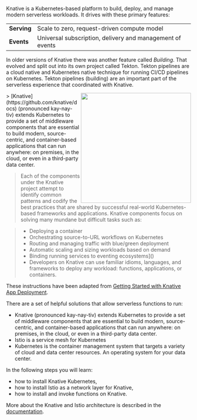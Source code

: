 Knative is a Kubernetes-based platform to build, deploy, and manage modern serverless workloads. It drives with these primary features:

|   |   |
|---|---|
| **Serving** | Scale to zero, request-driven compute model |
| **Events**  | Universal subscription, delivery and management of events |

In older versions of Knative there was another feature called _Building_. That evolved and split out into its own project called Tekton. Tekton pipelines are a cloud native and Kubernetes native technique for running CI/CD pipelines on Kubernetes. Tekton pipelines (building) are an important part of the serverless experience that coordinated with Knative.

<img align="right" src="./assets/knative.png" width="300">
> [Knative](https://github.com/knative/docs) (pronounced kay-nay-tiv) extends Kubernetes to provide a set of middleware components that are essential to build modern, source-centric, and container-based applications that can run anywhere: on premises, in the cloud, or even in a third-party data center.

> Each of the components under the Knative project attempt to identify common patterns and codify the best practices that are shared by successful real-world Kubernetes-based frameworks and applications. Knative components focus on solving many mundane but difficult tasks such as:

> - Deploying a container
> - Orchestrating source-to-URL workflows on Kubernetes
> - Routing and managing traffic with blue/green deployment
> - Automatic scaling and sizing workloads based on demand
> - Binding running services to eventing ecosystems]()
> - Developers on Knative can use familiar idioms, languages, and frameworks to deploy any workload: functions, applications, or containers.

These instructions have been adapted from [Getting Started with Knative App Deployment](https://github.com/knative/docs/blob/master/install/getting-started-knative-app.md).

There are a set of helpful solutions that allow serverless functions to run:

- Knative (pronounced kay-nay-tiv) extends Kubernetes to provide a set of middleware components that are essential to build modern, source-centric, and container-based applications that can run anywhere: on premises, in the cloud, or even in a third-party data center.
- Istio is a service mesh for Kubernetes
- Kubernetes is the container management system that targets a variety of cloud and data center resources. An operating system for your data center.

In the following steps you will learn:

- how to install Knative Kubernetes,
- how to install Istio as a network layer for Knative,
- how to install and invoke functions on Knative.

More about the Knative and Istio architecture is described in the [documentation](https://github.com/knative/docs).

